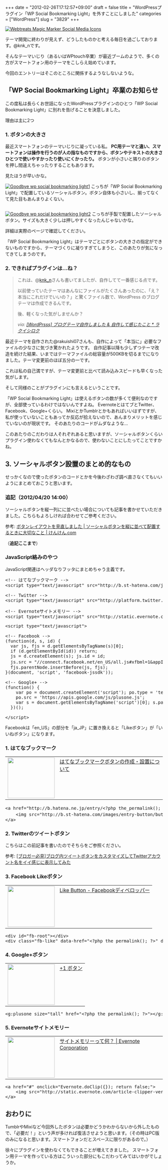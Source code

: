 +++
date = "2012-02-26T17:12:57+09:00"
draft = false
title = "WordPressプラグイン「WP Social Bookmarking Light」を外すことにしました"
categories = ["WordPress"]
slug = "3829"
+++

<a href="http://www.flickr.com/photos/44071822@N08/4994299154/" title="Webtreats Magic Marker Social Media Icons by webtreats, on Flickr" target="_blank"><img class="flickr_photo" src="http://farm5.static.flickr.com/4152/4994299154_1c084bddd7_z.jpg" alt="Webtreats Magic Marker Social Media Icons" /></a>

テーマ開発に終わりが見えず、どうしたものかと考える毎日を過ごしております。@knk_nです。

そんなテーマいじり（あるいはWPtouch卒業）が最近ブームのようで、多くの方がスマートフォン用のテーマをこしらえ始めています。

今回のエントリーはそこのところに関係するようなしないような。<!--more--><h2>「WP Social Bookmarking Light」卒業のお知らせ</h2>
この度私は長らくお世話になったWordPressプラグインのひとつ「WP Social Bookmarking Light」に別れを告げることを決意しました。

理由は主に2つ

<h3>1. ボタンの大きさ</h3>
最近スマートフォンのテーマいじりに凝っている私。
<strong>PC用テーマと違い、スマートフォンは操作を行うのが人の指なものですから、ボタンやテキストの大きさひとつで使いやすかったり使いにくかったり。</strong>
ボタンが小さいと隣りのボタンを押し間違えちゃったりすることもあります。

見たほうが早いかな。


<a href="http://knk-n.com/wp-content/uploads/2012/02/goodbye_wp-social-bookmarking-light1.jpg" title="Goodbye wp social bookmarking light1"><img src="http://knk-n.com/wp-content/uploads/2012/02/goodbye_wp-social-bookmarking-light1.jpg" alt="Goodbye wp social bookmarking light1" title="goodbye_wp-social-bookmarking-light1.jpg" /></a>
こっちが「WP Social Bookmarking Light」で配置しているソーシャルボタン。ボタン自体も小さいし、揃ってなくて見た目もあんまりよくない。

<p style="margin-top: 2em;"></p>
<a href="http://knk-n.com/wp-content/uploads/2012/02/goodbye_wp-social-bookmarking-light2.jpg" title="Goodbye wp social bookmarking light2"><img src="http://knk-n.com/wp-content/uploads/2012/02/goodbye_wp-social-bookmarking-light2.jpg" alt="Goodbye wp social bookmarking light2" title="goodbye_wp-social-bookmarking-light2.jpg" /></a>
こっちが手製で配置したソーシャルボタン。サイズも大きく少しは押しやすくなったんじゃないかな。

詳細は実際のページで確認してください。

「WP Social Bookmarking Light」はテーマごとにボタンの大きさの指定ができないものですから、テーマづくりに凝りすぎてしまうと、このあたりが気になってきてしまうのです。


<h3>2. できればプラグインは…ね？</h3>
<blockquote cite="http://rakuishi.com/wordpress/2492/" title="[WordPrsss] ブログテーマ自作しました &amp; 自作して感じたこと * ラクイシロク">
<p><p>これは、@<a class="twitter-anywhere-user" href="http://twitter.com/knk_n">knk_n</a>さんも書いてましたが、自作してて一番感じる点です。</p>
<p>以前使っていたテーマはあんなにファイルがたくさんあったのに、「え？ 本当にこれだけでいいの？」と驚くファイル数で、WordPress のブログテーマは作成できるんです。</p>
<p>後、軽くなった気がしませんか？</p></p>
<cite>via: <a href="http://rakuishi.com/wordpress/2492/" target="_blank">[WordPrsss] ブログテーマ自作しました &amp; 自作して感じたこと * ラクイシロク</a></cite>
</blockquote>
最近テーマを自作された@rakuishi07さんも、自作によって「本当に」必要なファイルの少なさに気づき驚かれたようです。
自作記事以降も少しずつテーマ改造を続けた結果、いまではテーマファイルの総容量が500KBを切るまでになりました。テーマ変更前のほぼ五分の一です。

これは私の自己満ですが、テーマ変更前と比べて読み込みスピードも早くなった気がします。

そして同様のことがプラグインにも言えるということです。

「WP Social Bookmarking Light」は使えるボタンの数が多くて便利なのですが、全部使っているわけではないんですよね。
EvernoteとはてブとTwitter、Facebook、Google+くらい。
MixiとかTumblrとかもあればいいはずですが、私が使っていないこともあってか反応が拾えないので、あんまりメリットを感じていないのが現状です。
そのあたりのコードがムダなような…

このあたりのこだわりは人それぞれあると思いますが、ソーシャルボタンくらいプラグイン使わなくてもなんとかなるので、使わないことにしたってことですかね。

<h2>3. ソーシャルボタン設置のまとめ的なもの</h2>
せっかくなので使ったボタンのコードとかを今後わざわざ調べ直さなくてもいいようにまとめておこうと思います。

<h3>追記（2012/04/20 14:00）</h3>
ソーシャルボタンを縦一列にに並べたい場合についても記事を書かせていただきました。こちらもよろしければ合わせてご参考ください。
<p>参考: <a href="http://knk-n.com/2012/04/20/how_to_customize_button_layout/" target="_blank">ボタンレイアウトを見直しました | ソーシャルボタンを縦に並べて配置するときに大切なこと | けんけん.com</a><script type="text/javascript">var url="http://knk-n.com/2012/04/20/how_to_customize_button_layout/";</script><script src="http://api.b.st-hatena.com/entry.count?url=http://knk-n.com/2012/04/20/how_to_customize_button_layout/&callback=hatebTxt"></script></p>
（<strong>追記ここまで</strong>）

<h3>JavaScript絡みのやつ</h3>
JavaScript関連はヘッダなりフッタにまとめちゃう主義です。

<pre class="brush: xml; gutter: false;">
&lt;!-- はてなブックマーク --&gt;
&lt;script type=&quot;text/javascript&quot; src=&quot;http://b.st-hatena.com/js/bookmark_button.js&quot; charset=&quot;utf-8&quot; async=&quot;async&quot;&gt;&lt;/script&gt;

&lt;!-- Twitter --&gt;
&lt;script type=&quot;text/javascript&quot; src=&quot;http://platform.twitter.com/widgets.js&quot;&gt;&lt;/script&gt;

&lt;!-- Evernoteサイトメモリー --&gt;
&lt;script type=&quot;text/javascript&quot; src=&quot;http://static.evernote.com/noteit.js&quot;&gt;&lt;/script&gt;
</pre>

<pre class="brush: jscript; gutter: false;">
&lt;script type=&quot;text/javascript&quot;&gt;

&lt;!-- Facebook --&gt;
(function(d, s, id) {
  var js, fjs = d.getElementsByTagName(s)[0];
  if (d.getElementById(id)) return;
  js = d.createElement(s); js.id = id;
  js.src = &quot;//connect.facebook.net/en_US/all.js#xfbml=1&amp;appId=FacebookのAppID&quot;;
  fjs.parentNode.insertBefore(js, fjs);
}(document, &#039;script&#039;, &#039;facebook-jssdk&#039;));
 
&lt;!-- Google+ --&gt;
(function() {
    var po = document.createElement(&#039;script&#039;); po.type = &#039;text/javascript&#039;; po.async = true;
    po.src = &#039;https://apis.google.com/js/plusone.js&#039;;
    var s = document.getElementsByTagName(&#039;script&#039;)[0]; s.parentNode.insertBefore(po, s);
  })();
 
&lt;/script&gt;
</pre>

Facebookは「en_US」の部分を「ja_JP」に置き換えると「Likeボタン」が「いいねボタン」になります。

<h3>1. はてなブックマーク</h3>

<table width="100%"><td valign="top" width="150"><a href="http://b.hatena.ne.jp/guide/bbutton" target="_blank"><img border="0" src="http://capture.heartrails.com/150x130/shadow?http://b.hatena.ne.jp/guide/bbutton" width="150" height="130" /></a></td><td valign="top"><a href="http://b.hatena.ne.jp/guide/bbutton" target="_blank">はてなブックマークボタンの作成・設置について</a><script type="text/javascript">var url="http://b.hatena.ne.jp/guide/bbutton";</script><script src="http://api.b.st-hatena.com/entry.count?url=http://b.hatena.ne.jp/guide/bbutton&callback=hatebTxt"></script></td></table>

<pre class="brush: xml; gutter: false;">
&lt;a href=&quot;http://b.hatena.ne.jp/entry/&lt;?php the_permalink(); ?&gt;&quot; class=&quot;hatena-bookmark-button&quot; data-hatena-bookmark-title=&quot; / @knk_n: &lt;?php the_title(); ?&gt;&quot; data-hatena-bookmark-layout=&quot;vertical&quot; title=&quot;このエントリーをはてなブックマークに追加&quot;&gt;
    &lt;img src=&quot;http://b.st-hatena.com/images/entry-button/button-only.gif&quot; alt=&quot;このエントリーをはてなブックマークに追加&quot; width=&quot;20&quot; height=&quot;20&quot; style=&quot;border: none;&quot; /&gt;
&lt;/a&gt;
</pre>

<h3>2. Twitterのツイートボタン</h3>
こちらはこの前記事を書いたのでそちらをご参照ください。

<p>参考: <a href="http://knk-n.com/2012/02/24/tweetbutton_customize/" target="_blank">[ブロガー必見]ブログ内ツイートボタンをカスタマイズしてTwitterアカウント名をイイ感じに表示してみた</a><script type="text/javascript">var url="http://knk-n.com/2012/02/24/tweetbutton_customize/";</script><script src="http://api.b.st-hatena.com/entry.count?url=http://knk-n.com/2012/02/24/tweetbutton_customize/&callback=hatebTxt"></script></p>

<h3>3. Facebook Likeボタン</h3>

<table width="100%"><td valign="top" width="150"><a href="https://developers.facebook.com/docs/reference/plugins/like/" target="_blank"><img border="0" src="http://capture.heartrails.com/150x130/shadow?https://developers.facebook.com/docs/reference/plugins/like/" width="150" height="130" /></a></td><td valign="top"><a href="https://developers.facebook.com/docs/reference/plugins/like/" target="_blank">Like Button - Facebookディベロッパー</a><script type="text/javascript">var url="https://developers.facebook.com/docs/reference/plugins/like/";</script><script src="http://api.b.st-hatena.com/entry.count?url=https://developers.facebook.com/docs/reference/plugins/like/&callback=hatebTxt"></script></td></table>

<pre class="brush: xml; gutter: false;">
&lt;div id=&quot;fb-root&quot;&gt;&lt;/div&gt;
&lt;div class=&quot;fb-like&quot; data-href=&quot;&lt;?php the_permalink(); ?&gt;&quot; data-send=&quot;false&quot; data-layout=&quot;box_count&quot; data-width=&quot;55&quot; data-show-faces=&quot;false&quot;&gt;&lt;/div&gt;
</pre>

<h3>4. Google+ボタン</h3>
<table width="100%"><td valign="top" width="150"><a href="http://www.google.com/intl/ja/webmasters/+1/button/index.html" target="_blank"><img border="0" src="http://capture.heartrails.com/150x130/shadow?http://www.google.com/intl/ja/webmasters/+1/button/index.html" width="150" height="130" /></a></td><td valign="top"><a href="http://www.google.com/intl/ja/webmasters/+1/button/index.html" target="_blank">+1 ボタン</a><script type="text/javascript">var url="http://www.google.com/intl/ja/webmasters/+1/button/index.html";</script><script src="http://api.b.st-hatena.com/entry.count?url=http://www.google.com/intl/ja/webmasters/+1/button/index.html&callback=hatebTxt"></script></td></table>

<pre class="brush: xml; gutter: false;">
&lt;g:plusone size=&quot;tall&quot; href=&quot;&lt;?php the_permalink(); ?&gt;&quot;&gt;&lt;/g:plusone&gt;
</pre>

<h3>5. Evernoteサイトメモリー</h3>
<table width="100%"><td valign="top" width="150"><a href="http://www.evernote.com/about/intl/jp/developer/sitememory/" target="_blank"><img border="0" src="http://capture.heartrails.com/150x130/shadow?http://www.evernote.com/about/intl/jp/developer/sitememory/" width="150" height="130" /></a></td><td valign="top"><a href="http://www.evernote.com/about/intl/jp/developer/sitememory/" target="_blank">サイトメモリーって何？ | Evernote Corporation</a><script type="text/javascript">var url="http://www.evernote.com/about/intl/jp/developer/sitememory/";</script><script src="http://api.b.st-hatena.com/entry.count?url=http://www.evernote.com/about/intl/jp/developer/sitememory/&callback=hatebTxt"></script></td></table>

<pre class="brush: xml; gutter: false;">
&lt;a href=&quot;#&quot; onclick=&quot;Evernote.doClip({}); return false;&quot;&gt;
    &lt;img src=&quot;http://static.evernote.com/article-clipper-vert.png&quot; alt=&quot;Clip to Evernote&quot; /&gt;
&lt;/a&gt;
</pre>

<h2>おわりに</h2>
TumblrやMixiなど今回外したボタンは必要かどうかわからないから外したもので、「必要だ！」という声が多ければ復活させようと思います。（その時はPC版のみになると思います。スマートフォンだとスペースに限りがあるので。）

徐々にプラグインを使わなくてもできることが増えてきました。
スマートフォン用テーマを作っている方はこういった部分にもこだわってみてはいかがでしょうか。
